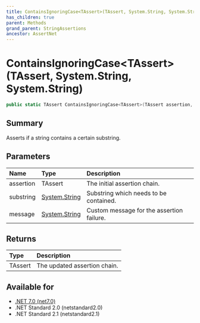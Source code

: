 ```yaml
---
title: ContainsIgnoringCase<TAssert>(TAssert, System.String, System.String)
has_children: true
parent: Methods
grand_parent: StringAssertions
ancestor: AssertNet
---
```

# ContainsIgnoringCase&lt;TAssert&gt;(TAssert, System.String, System.String)

```csharp
public static TAssert ContainsIgnoringCase<TAssert>(TAssert assertion, System.String substring, System.String message);
```

## Summary
Asserts if a string contains a certain substring.

## Parameters
| Name      | Type                                                                        | Description                               |
|:----------|:----------------------------------------------------------------------------|:------------------------------------------|
| assertion | TAssert                                                                     | The initial assertion chain.              |
| substring | [System.String](https://learn.microsoft.com/en-us/dotnet/api/system.string) | Substring which needs to be contained.    |
| message   | [System.String](https://learn.microsoft.com/en-us/dotnet/api/system.string) | Custom message for the assertion failure. |


## Returns
| Type    | Description                  |
|:--------|:-----------------------------|
| TAssert | The updated assertion chain. |

## Available for
- [.NET 7.0 (net7.0)](https://versionsof.net/core/7.0/)
- .NET Standard 2.0 (netstandard2.0)
- .NET Standard 2.1 (netstandard2.1)
